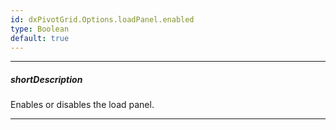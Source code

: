 ```yaml
---
id: dxPivotGrid.Options.loadPanel.enabled
type: Boolean
default: true
---
```

---
##### shortDescription
Enables or disables the load panel.

---
